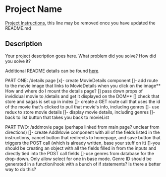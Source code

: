 # Project Name

[Project Instructions](./INSTRUCTIONS.md), this line may be removed once you have updated the README.md

## Description

Your project description goes here. What problem did you solve? How did you solve it?

Additional README details can be found [here](https://github.com/PrimeAcademy/readme-template/blob/master/README.md).

PART ONE: /details page
[x]- create MovieDetails component
[]- add route to the movie image that links to MovieDetails when you click on the image** How and where do I mount the details page? 
[] pass down props of invididual movie to /details and get it displayed on the DOM**
[] check that store and sagas is set up in index
[]- create a GET route call that uses the id of the movie that's clicked to pull that movie's info, including genres
[]- use redux to store movie details
[]- display movie details, including genres
[]- back to list button that takes you back to movieList

PART TWO: /addmovie page (perhaps linked from main page? unclear from directions)
[]- create AddMovie component with all of the fields listed in the instructions, cancel button that redirects to homepage, and save button that triggers the POST call (which is already written, base your stuff on it)
[]-you should be creating an object with all the fields filled in from the inputs and directly tied into the POST call fields
[]-use genres from database for the drop-down. Only allow select for one in base mode. Genre ID should be generated in a function/hook with a bunch of if statements? Is there a better way to do this?